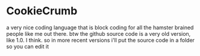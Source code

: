 # CookieCrumb
a very nice coding language that is block coding for all the hamster brained people like me out there.
btw the github source code is a very old version, like 1.0. I think. so in more recent versions i'll put the source code in a folder so you can edit it
